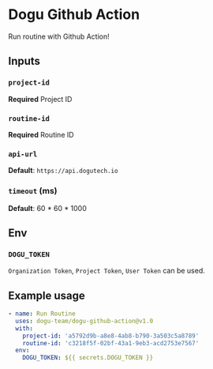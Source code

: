 # Dogu Github Action

Run routine with Github Action!

## Inputs

### `project-id`

**Required** Project ID

### `routine-id`

**Required** Routine ID

### `api-url`

**Default**: `https://api.dogutech.io`

### `timeout` (ms)

**Default**: 60 \* 60 \* 1000

## Env

### `DOGU_TOKEN`

`Organization Token`, `Project Token`, `User Token` can be used.

## Example usage

```yaml
- name: Run Routine
  uses: dogu-team/dogu-github-action@v1.0
  with:
    project-id: 'a5792d9b-a8e8-4ab8-b790-3a503c5a8789'
    routine-id: 'c3218f5f-02bf-43a1-9eb3-acd2753e7567'
  env:
    DOGU_TOKEN: ${{ secrets.DOGU_TOKEN }}
```
